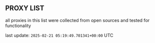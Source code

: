 ## PROXY LIST

all proxies in this list were collected from open sources and tested for functionality

last update: `2025-02-21 05:19:49.701341+00:00` UTC